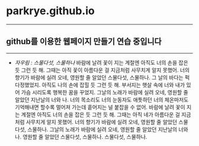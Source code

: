 # parkrye.github.io 

***

## github를 이용한 웹페이지 만들기 연습 중입니다

***

 - *자우림 : 스물다섯, 스물하나*
  바람에 날려 꽃이 지는 계절엔 아직도 너의 손을 잡은 듯 그런 듯 해.
  그때는 아직 꽃이 아름다운 걸 지금처럼 사무치게 알지 못했어.
  너의 향기가 바람에 실려 오네, 영원할 줄 알았던 스물다섯, 스물하나.
  그 날의 바다는 퍽 다정했었지. 아직도 나의 손에 잡힐 듯 그런 듯 해.
  부서지는 햇살 속에 너와 내가 있어 가슴 시리도록 행복한 꿈을 꾸었지.
  그날의 노래가 바람에 실려 오네, 영원할 줄 알았던 지난날의 너와 나.
  너의 목소리도 너의 눈동자도 애틋하던 너의 체온마저도
  기억해내면 할수록 멀어져 가는데 흩어지는 널 붙잡을 수 없어.
  바람에 날려 꽃이 지는 계절엔 아직도 너의 손을 잡은 듯 그런 듯 해.
  그때는 아직 네가 아름다운 걸 지금처럼 사무치게 알지 못했어.
  너의 향기가 바람에 실려 오네, 영원할 줄 알았던 스물다섯, 스물하나.
  그날의 노래가 바람에 실려 오네, 영원할 줄 알았던 지난날의 너와 나.
  영원할 줄 알았던 스물다섯, 스물하나. 스물다섯, 스물하나.
